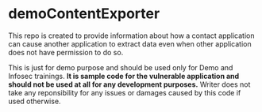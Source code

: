 # demoContentExporter
This repo is created to provide information about how a contact application can cause another application to extract data even 
when other application does not have permission to do so.

This is just for demo purpose and should be used only for Demo and Infosec trainings.
<b>It is sample code for the vulnerable application and should not be used at all for any development purposes.</b>
Writer does not take any reponsibility for any issues or damages caused by this code if used otherwise.
